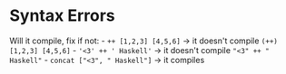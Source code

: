 # Syntax Errors
Will it compile, fix if not:
    - `++ [1,2,3] [4,5,6]` → it doesn't compile `(++) [1,2,3] [4,5,6]`
    - `'<3' ++ ' Haskell'` → it doesn't compile `"<3" ++ " Haskell"`
    - `concat ["<3", " Haskell"]` → it compiles